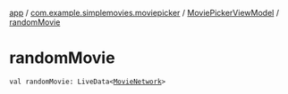 [app](../../index.md) / [com.example.simplemovies.moviepicker](../index.md) / [MoviePickerViewModel](index.md) / [randomMovie](./random-movie.md)

# randomMovie

`val randomMovie: LiveData<`[`MovieNetwork`](../../com.example.simplemovies.domain/-movie-network/index.md)`>`